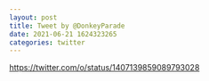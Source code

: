 ```yaml
--- 
layout: post 
title: Tweet by @DonkeyParade 
date: 2021-06-21 1624323265 
categories: twitter 
--- 
```

https://twitter.com/o/status/1407139859089793028